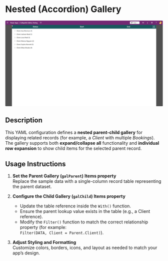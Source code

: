 # Nested (Accordion) Gallery

![Preview](assets/accordion_gallerydemo.gif)

## Description

This YAML configuration defines a **nested parent-child gallery** for displaying related records (for example, a *Client* with multiple *Bookings*).  
The gallery supports both **expand/collapse all** functionality and **individual row expansion** to show child items for the selected parent record.

## Usage Instructions

1. **Set the Parent Gallery (`galParent`) Items property**  
   Replace the sample data with a single-column record table representing the parent dataset.

2. **Configure the Child Gallery (`galChild`) Items property**  
   - Update the table reference inside the `With()` function.  
   - Ensure the parent lookup value exists in the table (e.g., a Client reference).  
   - Modify the `Filter()` function to match the correct relationship property (for example:  
     `Filter(DATA, Client = Parent.Client)`).

3. **Adjust Styling and Formatting**  
   Customize colors, borders, icons, and layout as needed to match your app’s design.
